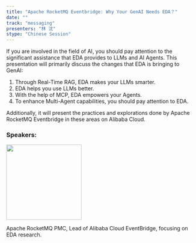 ```yaml
---
title: "Apache RocketMQ Eventbridge: Why Your GenAI Needs EDA？"
date: ""
track: "messaging"
presenters: "林 沈"
stype: "Chinese Session"
--- 
```


If you are involved in the field of AI, you should pay attention to the significant assistance that EDA provides to LLMs and AI Agents. This presentation will primarily discuss the changes that EDA is bringing to GenAI:

1. Through Real-Time RAG, EDA makes your LLMs smarter.
2. EDA helps you use LLMs better.
3. With the help of MCP, EDA empowers your Agents.
4. To enhance Multi-Agent capabilities, you should pay attention to EDA.

Additionally, it will present the practices and explorations done by Apache RocketMQ Eventbridge in these areas on Alibaba Cloud.

### Speakers:

<img src="https://sessionize.com/image/d767-400o400o1-GDcfWFXy2nx3iSwf9Qd5M1.png" width="200" /><br/>

Apache RocketMQ PMC,  Lead of Alibaba Cloud EventBridge, focusing on EDA research.